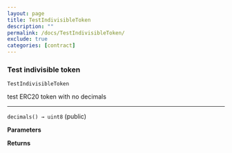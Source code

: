 ```yaml
---
layout: page
title: TestIndivisibleToken
description: ""
permalink: /docs/TestIndivisibleToken/
exclude: true
categories: [contract]
---
```


### Test indivisible token


`TestIndivisibleToken`



test ERC20 token with no decimals



****

`decimals() → uint8` (public)





**Parameters**  

**Returns**



